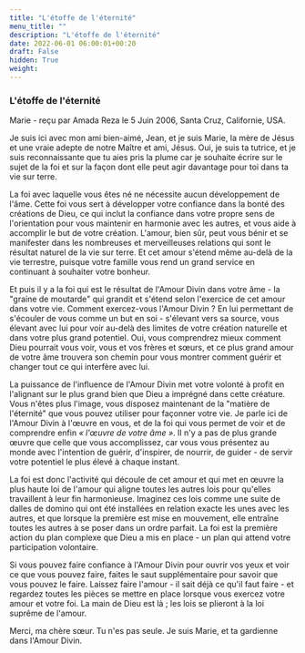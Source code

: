 ```yaml
---
title: "L'étoffe de l'éternité"
menu_title: ""
description: "L'étoffe de l'éternité"
date: 2022-06-01 06:00:01+00:20
draft: False
hidden: True
weight:
---
```

### L'étoffe de l'éternité

Marie - reçu par Amada Reza le 5 Juin 2006, Santa Cruz, Californie, USA.

Je suis ici avec mon ami bien-aimé, Jean, et je suis Marie, la mère de Jésus et une vraie adepte de notre Maître et ami, Jésus. Oui, je suis ta tutrice, et je suis reconnaissante que tu aies pris la plume car je souhaite écrire sur le sujet de la foi et sur la façon dont elle peut agir davantage pour toi dans ta vie sur terre.

La foi avec laquelle vous êtes né ne nécessite aucun développement de l'âme. Cette foi vous sert à développer votre confiance dans la bonté des créations de Dieu, ce qui inclut la confiance dans votre propre sens de l'orientation pour vous maintenir en harmonie avec les autres, et vous aide à accomplir le but de votre création. L'amour, bien sûr, peut vous bénir et se manifester dans les nombreuses et merveilleuses relations qui sont le résultat naturel de la vie sur terre. Et cet amour s'étend même au-delà de la vie terrestre, puisque votre famille vous rend un grand service en continuant à souhaiter votre bonheur.

Et puis il y a la foi qui est le résultat de l'Amour Divin dans votre âme - la "graine de moutarde" qui grandit et s'étend selon l'exercice de cet amour dans votre vie. Comment exercez-vous l'Amour Divin ? En lui permettant de s'écouler de vous comme un but en soi - s'élevant vers sa source, vous élevant avec lui pour voir au-delà des limites de votre création naturelle et dans votre plus grand potentiel. Oui, vous comprendrez mieux comment Dieu pourrait vous voir, vous et vos frères et sœurs, et ce plus grand amour de votre âme trouvera son chemin pour vous montrer comment guérir et changer tout ce qui interfère avec lui.

La puissance de l'influence de l'Amour Divin met votre volonté à profit en l'alignant sur le plus grand bien que Dieu a imprégné dans cette créature. Vous n'êtes plus l'image, vous disposez maintenant de la "matière de l'éternité" que vous pouvez utiliser pour façonner votre vie. Je parle ici de l'Amour Divin à l'œuvre en vous, et de la foi qui vous permet de voir et de comprendre enfin *« l'œuvre de votre âme »*. Il n'y a pas de plus grande œuvre que celle que vous accomplissez, car vous vous présentez au monde avec l'intention de guérir, d'inspirer, de nourrir, de guider - de servir votre potentiel le plus élevé à chaque instant.

La foi est donc l'activité qui découle de cet amour et qui met en œuvre la plus haute loi de l'amour qui aligne toutes les autres lois pour qu'elles travaillent à leur fin harmonieuse. Imaginez ces lois comme une suite de dalles de domino qui ont été installées en relation exacte les unes avec les autres, et que lorsque la première est mise en mouvement, elle entraîne toutes les autres à se poser dans un ordre parfait. La foi est la première action du plan complexe que Dieu a mis en place - un plan qui attend votre participation volontaire.

Si vous pouvez faire confiance à l'Amour Divin pour ouvrir vos yeux et voir ce que vous pouvez faire, faites le saut supplémentaire pour savoir que vous pouvez le faire. Laissez faire l'amour - il sait déjà ce qu'il faut faire - et regardez toutes les pièces se mettre en place lorsque vous exercez votre amour et votre foi. La main de Dieu est là ; les lois se plieront à la loi suprême de l'amour.

Merci, ma chère sœur. Tu n'es pas seule. Je suis Marie, et ta gardienne dans l'Amour Divin.
